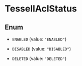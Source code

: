 

# TessellAclStatus

## Enum


* `ENABLED` (value: `"ENABLED"`)

* `DISABLED` (value: `"DISABLED"`)

* `DELETED` (value: `"DELETED"`)



